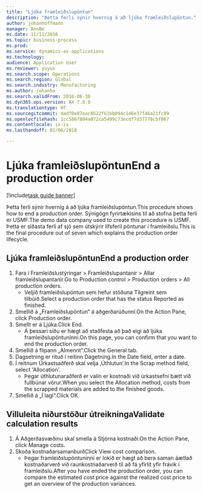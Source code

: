 ```yaml
---
title: "Ljúka framleiðslupöntun"
description: "Þetta ferli sýnir hvernig á að ljúka framleiðslupöntun."
author: johanhoffmann
manager: AnnBe
ms.date: 11/11/2016
ms.topic: business-process
ms.prod: 
ms.service: dynamics-ax-applications
ms.technology: 
audience: Application User
ms.reviewer: yuyus
ms.search.scope: Operations
ms.search.region: Global
ms.search.industry: Manufacturing
ms.author: johanho
ms.search.validFrom: 2016-06-30
ms.dyn365.ops.version: AX 7.0.0
ms.translationtype: HT
ms.sourcegitcommit: dadf0e87eac8522f61bb094c146e37f46a21fc09
ms.openlocfilehash: 1cc586f804a072ca5499c73ecdf7d37778cbf067
ms.contentlocale: is-is
ms.lasthandoff: 02/06/2018

---
```

# <a name="end-a-production-order"></a><span data-ttu-id="d77fc-103">Ljúka framleiðslupöntun</span><span class="sxs-lookup"><span data-stu-id="d77fc-103">End a production order</span></span>

[!include[task guide banner](../../includes/task-guide-banner.md)]

<span data-ttu-id="d77fc-104">Þetta ferli sýnir hvernig á að ljúka framleiðslupöntun.</span><span class="sxs-lookup"><span data-stu-id="d77fc-104">This procedure shows how to end a production order.</span></span> <span data-ttu-id="d77fc-105">Sýnigögn fyrirtækisins til að stofna þetta ferli er USMF.</span><span class="sxs-lookup"><span data-stu-id="d77fc-105">The demo data company used to create this procedure is USMF.</span></span> <span data-ttu-id="d77fc-106">Þetta er síðasta ferli af sjö sem útskýrir lífsferil pöntunar í framleiðslu.</span><span class="sxs-lookup"><span data-stu-id="d77fc-106">This is the final procedure out of seven which explains the production order lifecycle.</span></span>


## <a name="end-a-production-order"></a><span data-ttu-id="d77fc-107">Ljúka framleiðslupöntun</span><span class="sxs-lookup"><span data-stu-id="d77fc-107">End a production order</span></span>
1. <span data-ttu-id="d77fc-108">Fara í Framleiðslustýringar > Framleiðslupantanir > Allar framleiðslupantanir.</span><span class="sxs-lookup"><span data-stu-id="d77fc-108">Go to Production control > Production orders > All production orders.</span></span>
    * <span data-ttu-id="d77fc-109">Veljið framleiðslupöntun sem hefur stöðuna Tilgreint sem tilbúið.</span><span class="sxs-lookup"><span data-stu-id="d77fc-109">Select a production order that has the status Reported as finished.</span></span>  
2. <span data-ttu-id="d77fc-110">Smellið á „Framleiðslupöntun“ á aðgerðarúðunni.</span><span class="sxs-lookup"><span data-stu-id="d77fc-110">On the Action Pane, click Production order.</span></span>
3. <span data-ttu-id="d77fc-111">Smellt er á Ljúka.</span><span class="sxs-lookup"><span data-stu-id="d77fc-111">Click End.</span></span>
    * <span data-ttu-id="d77fc-112">Á þessari síðu er hægt að staðfesta að það eigi að ljúka framleiðslupöntuninni.</span><span class="sxs-lookup"><span data-stu-id="d77fc-112">On this page, you can confirm that you want to end the production order.</span></span>  
4. <span data-ttu-id="d77fc-113">Smellið á flipann „Almennt“.</span><span class="sxs-lookup"><span data-stu-id="d77fc-113">Click the General tab.</span></span>
5. <span data-ttu-id="d77fc-114">Dagsetning er rituð í reitinn Dagetning.</span><span class="sxs-lookup"><span data-stu-id="d77fc-114">In the Date field, enter a date.</span></span>
6. <span data-ttu-id="d77fc-115">Í reitnum Úrkastsaðferð skal velja ‚Úthlutun‘.</span><span class="sxs-lookup"><span data-stu-id="d77fc-115">In the Scrap method field, select 'Allocation'.</span></span>
    * <span data-ttu-id="d77fc-116">Þegar úthlutunaraðferð er valin er kostnaði við úrkastsefni bætt við fullbúnar vörur.</span><span class="sxs-lookup"><span data-stu-id="d77fc-116">When you select the Allocation method, costs from the scrapped materials are added to the finished goods.</span></span>  
7. <span data-ttu-id="d77fc-117">Smellið á „Í lagi“.</span><span class="sxs-lookup"><span data-stu-id="d77fc-117">Click OK.</span></span>

## <a name="validate-calculation-results"></a><span data-ttu-id="d77fc-118">Villuleita niðurstöður útreikninga</span><span class="sxs-lookup"><span data-stu-id="d77fc-118">Validate calculation results</span></span>
1. <span data-ttu-id="d77fc-119">Á Aðgerðasvæðinu skal smella á Stjórna kostnaði.</span><span class="sxs-lookup"><span data-stu-id="d77fc-119">On the Action Pane, click Manage costs.</span></span>
2. <span data-ttu-id="d77fc-120">Skoða kostnaðarsamanburð</span><span class="sxs-lookup"><span data-stu-id="d77fc-120">Click View cost comparison.</span></span>
    * <span data-ttu-id="d77fc-121">Þegar framleiðslupöntuninni er lokið er hægt að bera saman áætlað kostnaðarverð við raunkostnaðarverð til að fá yfirlit yfir frávik í framleiðslu.</span><span class="sxs-lookup"><span data-stu-id="d77fc-121">After you have ended the production order, you can compare the estimated cost price against the realized cost price to get an overview of the production variances.</span></span>  

